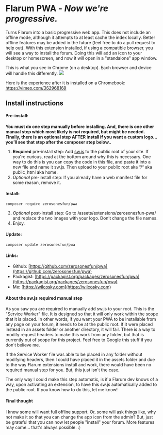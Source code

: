 # Flarum PWA - _Now we're progressive._

Turns Flarum into a basic progressive web app. This does not include an offline mode, although it attempts to at least cache the index locally. Better offline features may be added in the future (feel free to do a pull request to help out). With this extension installed, if using a compatible browser, you will see a way to install the forum. Doing this will add an icon to your desktop or homescreen, and now it will open in a "standalone" app window.

This is what you see in Chrome (on a desktop). Each browser and device will handle this differently.
![](https://i.ibb.co/H4PBm8p/Screenshot-2019-09-28-at-5-27-26-AM.png)

Here is the experience after it is installed on a Chromebook:
https://vimeo.com/362968169

## Install instructions

#### Pre-install:

**You must do one step manually before installing. And, there is one other manual step which most likely is not required, but might be needed. Finally, there is an optional step AFTER install if you want a custom logo... you’ll see that step after the composer step below..**

1. **Required** pre-install step: Add [sw.js](https://github.com/zerosonesfun/pwa/blob/master/assets/sw.js) to the public root of your site. If you're curious, read at the bottom around why this is necessary. One way to do this is you can copy the code in this file, and paste it into a new file and name it sw.js. Then upload to your public root aka “/“ aka public_html aka home. 
2. _Optional_ pre-install step: If you already have a web manifest file for some reason, remove it.

#### Install:

`composer require zerosonesfun/pwa`

3. _Optional_ post-install step: Go to /assets/extensions/zerosonesfun-pwa/ and replace the two images with your logo. Don’t change the file names. 
4. Enjoy.

#### Update:

`composer update zerosonesfun/pwa`

#### Links:
- Github: [https://github.com/zerosonesfun/pwa](https://github.com/zerosonesfun/pwa)
- Packagist: [https://packagist.org/packages/zerosonesfun/pwa](https://packagist.org/packages/zerosonesfun/pwa)
- Me: [https://wilcosky.com](https://wilcosky.com)

#### About the sw.js required manual step
As you saw you are required to manually add sw.js to your root. This is the "Service Worker" file. It is designed so that it will only work within the scope that it is placed. In other words, if you want your PWA to be installable from any page on your forum, it needs to be at the public root. If it were placed instead in an assets folder or another directory, it will fail. There is a way to modify request headers to make this work from any folder, but that is currently out of scope for this project. Feel free to Google this stuff if you don't believe me.

If the Service Worker file was able to be placed in any folder without modifying headers, then I could have placed it in the assets folder and due to the way Flarum extensions install and work, there would have been no required manual step for you. But, this just isn't the case. 

The only way I could make this step automatic, is if a Flarum dev knows of a way, upon activating an extension, to have this sw.js automatically added to the public root. If you know how to do this, let me know!

#### Final thought

I know some will want full offline support. Or, some will ask things like, why not make it so that you can change the app icon from the admin? But, just be grateful that you can now let people "install" your forum. More features may come... that's always possible. :)
